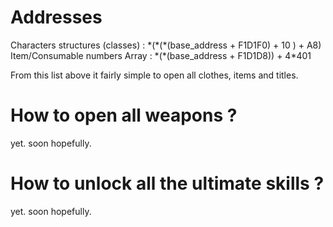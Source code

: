# Addresses
Characters structures (classes) : &ast;(&ast;(&ast;(base_address + F1D1F0) + 10 ) + A8)
Item/Consumable numbers Array   : &ast;(&ast;(base_address + F1D1D8)) + 4&ast;401


From this list above it fairly simple to open all clothes, items and titles.

# How to open all weapons ?
yet. soon hopefully.

# How to unlock all the ultimate skills ?
yet. soon hopefully.
